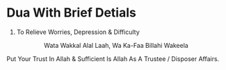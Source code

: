 <h1> Dua With Brief Detials </h1>


1. To Relieve Worries, Depression & Difficulty
	
  <p align="center"> Wata Wakkal Alal Laah, Wa Ka-Faa Billahi Wakeela </p>

Put Your Trust In Allah & Sufficient Is Allah As A Trustee / Disposer Affairs.
